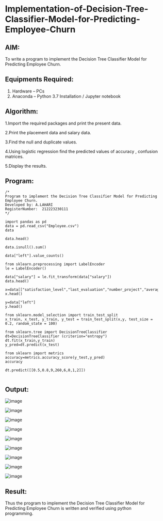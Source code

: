 # Implementation-of-Decision-Tree-Classifier-Model-for-Predicting-Employee-Churn

## AIM:
To write a program to implement the Decision Tree Classifier Model for Predicting Employee Churn.

## Equipments Required:
1. Hardware – PCs
2. Anaconda – Python 3.7 Installation / Jupyter notebook

## Algorithm:

1.Import the required packages and print the present data.

2.Print the placement data and salary data.

3.Find the null and duplicate values.

4.Using logistic regression find the predicted values of accuracy , confusion matrices.

5.Display the results.

## Program:
```
/*
Program to implement the Decision Tree Classifier Model for Predicting Employee Churn.
Developed by: A.LAHARI
RegisterNumber:  212223230111
*/

import pandas as pd
data = pd.read_csv("Employee.csv")
data

data.head()

data.isnull().sum()

data["left"].value_counts()

from sklearn.preprocessing import LabelEncoder
le = LabelEncoder()

data["salary"] = le.fit_transform(data["salary"])
data.head()

x=data[["satisfaction_level","last_evaluation","number_project","average_montly_hours","time_spend_company","Work_accident","promotion_last_5years","salary"]]
x.head()

y=data["left"]
y.head()

from sklearn.model_selection import train_test_split
x_train, x_test, y_train, y_test = train_test_split(x,y, test_size = 0.2, random_state = 100)

from sklearn.tree import DecisionTreeClassifier
dt=DecisionTreeClassifier (criterion="entropy")
dt.fit(x_train,y_train)
y_pred=dt.predict(x_test)

from sklearn import metrics
accuracy=metrics.accuracy_score(y_test,y_pred)
accuracy

dt.predict([[0.5,0.8,9,260,6,0,1,2]])


```

## Output:

![image](https://github.com/user-attachments/assets/678afa42-87eb-4145-9aaa-c7071ea1d923)

![image](https://github.com/user-attachments/assets/09c1870b-0ec0-423b-b57d-31097dca9cc2)

![image](https://github.com/user-attachments/assets/8eff3339-af4d-4043-909c-17d8c1147858)

![image](https://github.com/user-attachments/assets/ac7d83d1-bd0e-4272-98e9-988cfa8e7ba1)

![image](https://github.com/user-attachments/assets/c985209a-3c87-437f-8a6d-e7816d5b39d9)

![image](https://github.com/user-attachments/assets/9e327798-79dc-4da2-8fba-23123e4b1afd)

![image](https://github.com/user-attachments/assets/4f8291a5-faad-4324-acf7-41e59e624e27)

![image](https://github.com/user-attachments/assets/9b39c90c-f9d4-47c3-b2c2-534c06c9cca7)

![image](https://github.com/user-attachments/assets/5bc874b8-50cb-4521-bc73-65fb09237e12)

## Result:
Thus the program to implement the  Decision Tree Classifier Model for Predicting Employee Churn is written and verified using python programming.

